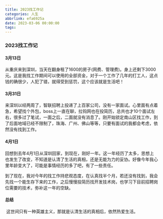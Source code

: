 ```yaml
---
title: 2023找工作记
categories: 人生
abbrlink: efa6925a
date: 2023-03-06 00:00:00
tags:
---
```


### 2023找工作记

#### 3月13日

​	从重庆来到深圳，当天在翻身租了1600的房子(网费、管理费)。身上还剩下3000元。这是我找工作期间可以使用的全部资金，对于一个工作了几年的打工人，这点钱的确很少，人犯了错，就得受到惩罚，这个应该就是生活吧！

#### 3月31日

​	来深圳以经两周了，智联招聘上投递了上百家公司，没有一家面试。心里面有点着急，希望找个外包，boss上一直在聊，拉钩网也在投简历，总共也才10个面试左右，很多过了笔试，一面之后，二面就没有消息了。刚开始锁定南山区找工作，到了后面地域已经不限制了，珠海、广州、佛山等等，只要有面试的我都会考虑，依然没有找到工作。

#### 4月1日

​	回想到去年4月1日从深圳回家，到现在，刚好一年。这一年经历了太多，思想上也发生了改变，不知道是认清了生活的真相，还是无能为力的妥协。好像今年我心里年龄变大了，可能是事情经历的多了吧，有了一些责任。

​	到了现在，我对今年的找工作持悲观态度，在认真找半个月，若还没有找到，我会先找一个能生存下来的工作，之后慢慢投简历找开发技术岗，也学习下目前招聘岗位需要的技术，弥补这一年的空缺。

#### 总结

​	这世间只有一种英雄主义，那就是认清生活的真相后，依然热爱生活。